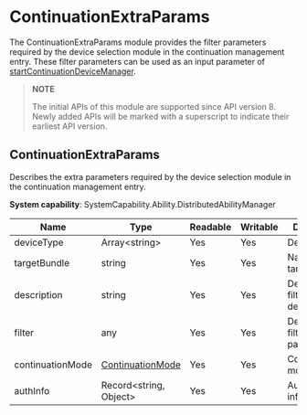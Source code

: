 # ContinuationExtraParams

The ContinuationExtraParams module provides the filter parameters required by the device selection module in the continuation management entry. These filter parameters can be used as an input parameter of [startContinuationDeviceManager](js-apis-continuation-continuationManager.md#continuationmanagerstartcontinuationdevicemanager9-1).

> **NOTE**
> 
> The initial APIs of this module are supported since API version 8. Newly added APIs will be marked with a superscript to indicate their earliest API version.

## ContinuationExtraParams

Describes the extra parameters required by the device selection module in the continuation management entry.

**System capability**: SystemCapability.Ability.DistributedAbilityManager

| Name| Type| Readable| Writable| Description|
| -------- | -------- | -------- | -------- | -------- |
| deviceType | Array\<string> | Yes| Yes| Device type.|
| targetBundle | string | Yes| Yes| Name of the target bundle.|
| description | string | Yes| Yes| Device filtering description.|
| filter | any | Yes| Yes| Device filtering parameter.|
| continuationMode | [ContinuationMode](js-apis-continuation-continuationManager.md#continuationmode) | Yes| Yes| Continuation mode.|
| authInfo | Record<string, Object> | Yes| Yes| Authentication information.|
